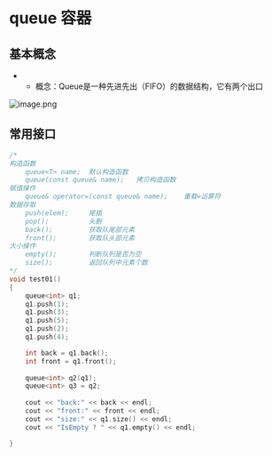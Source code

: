 # queue 容器

## 基本概念

- - 概念：Queue是一种先进先出（FIFO）的数据结构，它有两个出口



![image.png](https://cdn.nlark.com/yuque/0/2020/png/1693220/1598015688335-9229d790-2b2c-45be-bd08-296b9990ec26.png)



## 常用接口

```cpp
/*
构造函数
    queue<T> name;  默认构造函数
    queue(const queue& name);   拷贝构造函数
赋值操作
    queue& operator=(const queue& name);    重载=运算符
数据存取
    push(elem);     尾插
    pop();          头删
    back();         获取队尾部元素
    front();        获取队头部元素
大小操作
    empty();        判断队列是否为空
    size();         返回队列中元素个数
*/
void test01()
{
    queue<int> q1;
    q1.push(1);
    q1.push(3);
    q1.push(5);
    q1.push(2);
    q1.push(4);

    int back = q1.back();
    int front = q1.front();
    
    queue<int> q2(q1);
    queue<int> q3 = q2;
    
    cout << "back:" << back << endl;
    cout << "front:" << front << endl;
    cout << "size:" << q1.size() << endl;
    cout << "IsEmpty ? " << q1.empty() << endl;

}
```